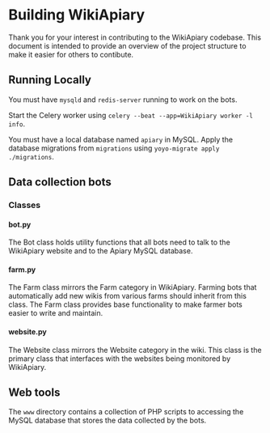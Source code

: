 # Building WikiApiary

Thank you for your interest in contributing to the WikiApiary codebase. This document is intended to provide an overview of the project structure to make it easier for others to contibute.

## Running Locally

You must have `mysqld` and `redis-server` running to work on the bots.

Start the Celery worker using `celery --beat --app=WikiApiary worker -l info`.

You must have a local database named `apiary` in MySQL. Apply the database migrations from `migrations` using `yoyo-migrate apply ./migrations`.

## Data collection bots

### Classes

#### bot.py

The Bot class holds utility functions that all bots need to talk to the WikiApiary website and to the Apiary MySQL database.

#### farm.py

The Farm class mirrors the Farm category in WikiApiary. Farming bots that automatically add new wikis from various farms should inherit from this class. The Farm class provides base functionality to make farmer bots easier to write and maintain.

#### website.py

The Website class mirrors the Website category in the wiki. This class is the primary class that interfaces with the websites being monitored by WikiApiary.

## Web tools

The `www` directory contains a collection of PHP scripts to accessing the MySQL database that stores the data collected by the bots.